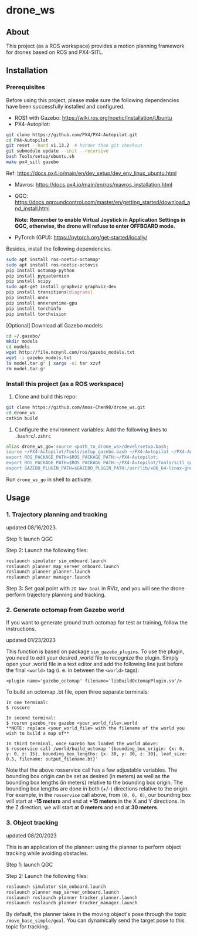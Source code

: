 # **drone_ws**

## **About**

This project (as a ROS workspace) provides a motion planning framework for drones based on ROS and PX4-SITL.

## **Installation**

### **Prerequisites**

Before using this project, please make sure the following dependencies have been successfully installed and configured.

- ROS1 with Gazebo: https://wiki.ros.org/noetic/Installation/Ubuntu
- PX4-Autopilot:

```bash
git clone https://github.com/PX4/PX4-Autopilot.git
cd PX4-Autopilot
git reset --hard v1.13.2  # harder than git checkout
git submodule update --init --recursive
bash Tools/setup/ubuntu.sh
make px4_sitl gazebo
```

Ref:  https://docs.px4.io/main/en/dev_setup/dev_env_linux_ubuntu.html

- Mavros: https://docs.px4.io/main/en/ros/mavros_installation.html

- QGC: https://docs.qgroundcontrol.com/master/en/getting_started/download_and_install.html

  **Note: Remember to enable Virtual Joystick in Application Settings in QGC, otherwise, the drone will refuse to enter OFFBOARD mode.**

- PyTorch (GPU): https://pytorch.org/get-started/locally/

Besides, install the following dependencies.

```bash
sudo apt install ros-noetic-octomap*
sudo apt install ros-noetic-octovis
pip install octomap-python
pip install pyquaternion
pip install scipy
sudo apt-get install graphviz graphviz-dev
pip install transitions[diagrams]
pip install onnx
pip install onnxruntime-gpu
pip install torchinfo
pip install torchvision
```

[Optional] Download all Gazebo models:

```bash
cd ~/.gazebo/
mkdir models
cd models
wget http://file.ncnynl.com/ros/gazebo_models.txt
wget -i gazebo_models.txt
ls model.tar.g* | xargs -n1 tar xzvf
rm model.tar.g*
```

### **Install this project (as a ROS workspace)**

1. Clone and build this repo:

```bash
git clone https://github.com/Amos-Chen98/drone_ws.git
cd drone_ws
catkin build
```

1. Configure the environment variables: Add the following lines to `.bashrc`/`.zshrc`

```bash
alias drone_ws_go='source <path_to_drone_ws>/devel/setup.bash;
source ~/PX4-Autopilot/Tools/setup_gazebo.bash ~/PX4-Autopilot ~/PX4-Autopilot/build/px4_sitl_default;
export ROS_PACKAGE_PATH=$ROS_PACKAGE_PATH:~/PX4-Autopilot;
export ROS_PACKAGE_PATH=$ROS_PACKAGE_PATH:~/PX4-Autopilot/Tools/sitl_gazebo;
export GAZEBO_PLUGIN_PATH=$GAZEBO_PLUGIN_PATH:/usr/lib/x86_64-linux-gnu/gazebo-11/plugins'
```

Run `drone_ws_go`  in shell to activate.

## **Usage**

### **1. Trajectory planning and tracking**

updated 08/16/2023.

Step 1: launch QGC

Step 2: Launch the following files:

```bash
roslaunch simulator sim_onboard.launch
roslaunch planner map_server_onboard.launch
roslaunch planner planner.launch
roslaunch planner manager.launch
```

Step 3: Set goal point with `2D Nav Goal` in RViz, and you will see the drone perform trajectory planning and tracking.

### **2. Generate octomap from Gazebo world**

If you want to generate ground truth octomap for test or training, follow the instructions.

updated 01/23/2023

This function is based on package `sim_gazebo_plugins`. To use the plugin, you need to edit your desired .world file to recognize the plugin. Simply open your .world file in a text editor and add the following line just before the final `<world>` tag (i. e. in between the `<world>` tags):

```
<plugin name='gazebo_octomap' filename='libBuildOctomapPlugin.so'/>
```

To build an octomap .bt file, open three separate terminals:

```
In one terminal:
$ roscore

In second terminal:
$ rosrun gazebo_ros gazebo <your_world_file>.world
**NOTE: replace <your_world_file> with the filename of the world you wish to build a map of**

In third terminal, once Gazebo has loaded the world above:
$ rosservice call /world/build_octomap '{bounding_box_origin: {x: 0, y: 0, z: 15}, bounding_box_lengths: {x: 30, y: 30, z: 30}, leaf_size: 0.5, filename: output_filename.bt}'
```

Note that the above rosservice call has a few adjustable variables. The bounding box origin can be set as desired (in meters) as well as the bounding box lengths (in meters) relative to the bounding box origin. The bounding box lengths are done in both (+/-) directions relative to the origin. For example, in the `rosservice` call above, from `(0, 0, 0)`, our bounding box will start at **-15 meters** and end at **+15 meters** in the X and Y directions. In the Z direction, we will start at **0 meters** and end at **30 meters**.

### 3. Object tracking

updated 08/20/2023

This is an application of the planner: using the planner to perform object tracking while avoiding obstacles.

Step 1: launch QGC

Step 2: Launch the following files:

```bash
roslaunch simulator sim_onboard.launch
roslaunch planner map_server_onboard.launch
roslaunch roslaunch planner tracker_planner.launch
roslaunch roslaunch planner tracker_manager.launch
```

By default, the planner takes in the moving object's pose through the topic `/move_base_simple/goal`. You can dynamically send the target pose to this topic for tracking.
